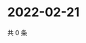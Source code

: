 # 2022-02-21

共 0 条

<!-- BEGIN WEIBO -->
<!-- 最后更新时间 Mon Feb 21 2022 05:12:36 GMT+0800 (China Standard Time) -->

<!-- END WEIBO -->
